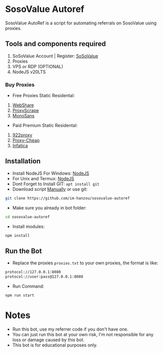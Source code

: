 # SosoValue Autoref
SosoValue AutoRef is a script for automating referrals on SosoValue using proxies.
## Tools and components required
1. SoSoValue Account | Register: [SoSoValue](https://sosovalue.com/join/VINW2934)
2. Proxies
3. VPS or RDP (OPTIONAL)
4. NodeJS v20LTS
### Buy Proxies
- Free Proxies Static Residental: 
1. [WebShare](https://www.webshare.io/?referral_code=p7k7whpdu2jg)
2. [ProxyScrape](https://proxyscrape.com/?ref=odk1mmj)
3. [MonoSans](https://github.com/monosans/proxy-list)
- Paid Premium Static Residental:
1. [922proxy](https://www.922proxy.com/register?inviter_code=d03d4fed)
2. [Proxy-Cheap](https://app.proxy-cheap.com/r/JysUiH)
3. [Infatica](https://dashboard.infatica.io/aff.php?aff=544)
## Installation
- Install NodeJS For Windows: [NodeJS](https://nodejs.org/dist/v20.9.0/node-v20.9.0-x64.msi)
- For Unix and Termux: [NodeJS](https://www.digitalocean.com/community/tutorials/how-to-install-node-js-on-ubuntu-22-04)
- Dont Forget to Install GIT: ``apt install git``
- Download script [Manually](https://github.com/im-hanzou/sosovalue-autoref/archive/refs/heads/main.zip) or use git:
```bash
git clone https://github.com/im-hanzou/sosovalue-autoref
```
- Make sure you already in bot folder:
```bash
cd sosovalue-autoref
```
- Install modules:
```bash
npm install
```
## Run the Bot
- Replace the proxies ```proxies.txt``` to your own proxies, the format is like:
```bash
protocol://127.0.0.1:8080
protocol://user:pass@127.0.0.1:8080
```
- Run Command:
```bash
npm run start
```
# Notes
- Run this bot, use my referrer code if you don't have one.
- You can just run this bot at your own risk, I'm not responsible for any loss or damage caused by this bot.
- This bot is for educational purposes only.
